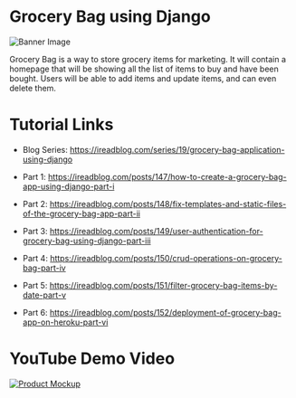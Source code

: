 # Grocery Bag using Django

![Banner Image](https://res.cloudinary.com/dlomjljb6/image/upload/v1/media/blog/series/WQPxJNcXf_vb4ath)

Grocery Bag is a way to store grocery items for marketing. It will contain a homepage that will be showing all the list of items to buy and have been bought. Users will be able to add items and update items, and can even delete them.

# Tutorial Links

* Blog Series: https://ireadblog.com/series/19/grocery-bag-application-using-django

* Part 1: https://ireadblog.com/posts/147/how-to-create-a-grocery-bag-app-using-django-part-i
* Part 2: https://ireadblog.com/posts/148/fix-templates-and-static-files-of-the-grocery-bag-app-part-ii
* Part 3: https://ireadblog.com/posts/149/user-authentication-for-grocery-bag-using-django-part-iii
* Part 4: https://ireadblog.com/posts/150/crud-operations-on-grocery-bag-part-iv
* Part 5: https://ireadblog.com/posts/151/filter-grocery-bag-items-by-date-part-v
* Part 6: https://ireadblog.com/posts/152/deployment-of-grocery-bag-app-on-heroku-part-vi

# YouTube Demo Video

[![Product Mockup](https://img.youtube.com/vi/Gir97W0gjbk/0.jpg)](https://www.youtube.com/watch?v=Gir97W0gjbk)
